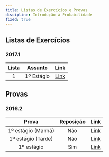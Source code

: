 ```yaml
---
title: Listas de Exercícios e Provas
discipline: Introdução à Probabilidade
fixed: true
---
```


## Listas de Exercícios

### 2017.1
**Lista** | **Assunto** | **Link**  |
:---: | :---:| :---: |
1 | 1º Estágio | [Link](https://drive.google.com/file/d/1mGzx_9xRoYjEQaL0-DZ-L4UmRq_ma4lu/view?usp=sharing) |

## Provas

### 2016.2
**Prova** | **Reposição** | **Link**  |
:---: | :---:| :---: |
1º estágio (Manhã) | Não | [Link](https://drive.google.com/file/d/1a0XjFjCshD2eaoYrDZMxXSsaWjhSrIt-/view?usp=sharing) |
1º estágio (Tarde) | Não | [Link](https://drive.google.com/file/d/1Gkaf9PQCMTxB0ulUKmpCULShOQ5taXVD/view?usp=sharing) |
1º estágio | Sim | [Link](https://drive.google.com/file/d/1opToh3V4WhJj1MWi3Uw-HHe2EM7SKcm8/view?usp=sharing) |
